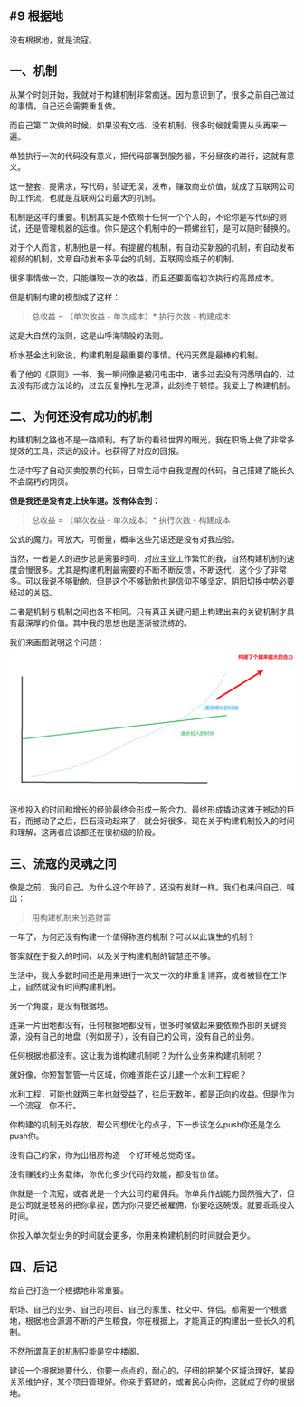 ## #9 根据地

没有根据地，就是流寇。

## 一、机制

从某个时刻开始，我就对于构建机制非常痴迷。因为意识到了，很多之前自己做过的事情，自己还会需要重复做。

而自己第二次做的时候，如果没有文档、没有机制，很多时候就需要从头再来一遍。

单独执行一次的代码没有意义，把代码部署到服务器，不分昼夜的进行，这就有意义。

这一整套，提需求，写代码，验证无误，发布，赚取商业价值，就成了互联网公司的工作流，也就是互联网公司最大的机制。

机制是这样的重要。机制其实是不依赖于任何一个个人的，不论你是写代码的测试，还是管理机器的运维。你只是这个机制中的一颗螺丝钉，是可以随时替换的。

对于个人而言，机制也是一样。有提醒的机制，有自动买新股的机制，有自动发布视频的机制，文章自动发布多平台的机制，互联网捡瓶子的机制。

很多事情做一次，只能赚取一次的收益，而且还要面临初次执行的高昂成本。

但是机制构建的模型成了这样：

> 总收益 = （单次收益 - 单次成本）* 执行次数 - 构建成本

这是大自然的法则，这是山呼海啸般的法则。

桥水基金达利欧说，构建机制是最重要的事情。代码天然是最棒的机制。

看了他的《原则》一书，我一瞬间像是被闪电击中，诸多过去没有洞悉明白的，过去没有形成方法论的，过去反复挣扎在泥潭，此刻终于顿悟。我爱上了构建机制。

## 二、为何还没有成功的机制

构建机制之路也不是一路顺利。有了新的看待世界的眼光，我在职场上做了非常多提效的工具，深远的设计。也获得了对应的回报。

生活中写了自动买卖股票的代码，日常生活中自我提醒的代码，自己搭建了能长久不会腐朽的网页。

**但是我还是没有走上快车道。没有体会到：**

> 总收益 = （单次收益 - 单次成本）* 执行次数 - 构建成本

公式的魔力。可放大，可衡量，概率这些咒语还是没有对我应验。

当然，一者是人的进步总是需要时间，对应主业工作繁忙的我，自然构建机制的速度会慢很多。尤其是构建机制最需要的不断不断反馈，不断迭代，这个少了非常多。可以我说不够勤勉，但是这个不够勤勉也是信仰不够坚定，阴阳切换中势必要经过的关隘。

二者是机制与机制之间也各不相同。只有真正关键问题上构建出来的关键机制才具有最深厚的价值。其中我的思想也是逐渐被洗练的。

我们来画图说明这个问题：
![1727068129430](image/1727068129430.png)

逐步投入的时间和增长的经验最终会形成一股合力。最终形成撬动这难于撼动的巨石，而撼动了之后，巨石滚动起来了，就会好很多。现在关于构建机制投入的时间和理解，这两者应该都还在很初级的阶段。



## 三、流寇的灵魂之问

像是之前，我问自己，为什么这个年龄了，还没有发财一样。我们也来问自己，喊出：

> 用构建机制来创造财富

一年了，为何还没有构建一个值得称道的机制？可以以此谋生的机制？

答案就在于投入的时间，以及关于构建机制的智慧还不够。

生活中，我大多数时间还是用来进行一次又一次的非重复博弈，或者被锁在工作上，自然就没有时间构建机制。


另一个角度，是没有根据地。

连第一片田地都没有，任何根据地都没有，很多时候做起来要依赖外部的关键资源，没有自己的地盘（例如房子），没有自己的公司，没有自己的业务。

任何根据地都没有。这让我为谁构建机制呢？为什么业务来构建机制呢？

就好像，你短暂暂管一片区域，你难道能在这儿建一个水利工程呢？

水利工程，可能也就两三年也就受益了，往后无数年，都是正向的收益。但是作为一个流寇，你不行。


你构建的机制无处存放，帮公司想优化的点子，下一步该怎么push你还是怎么push你。

没有自己的家，你为出租房构造一个好环境总觉奇怪。

没有赚钱的业务载体，你优化多少代码的效能，都没有价值。


你就是一个流寇，或者说是一个大公司的雇佣兵。你单兵作战能力固然强大了，但是公司就是轻易的把你拿捏，因为你只要还被雇佣，你要吃这碗饭。就要乖乖投入时间。

你投入单次型业务的时间就会更多，你用来构建机制的时间就会更少。


## 四、后记

给自己打造一个根据地非常重要。

职场、自己的业务、自己的项目、自己的家里、社交中、伴侣。都需要一个根据地，根据地会源源不断的产生粮食，你在根据上，才能真正的构建出一些长久的机制。

不然所谓真正的机制只能是空中楼阁。


建设一个根据地要什么，你要一点点的，耐心的，仔细的把某个区域治理好，某段关系维护好，某个项目管理好。你亲手搭建的，或者民心向你，这就成了你的根据地。
